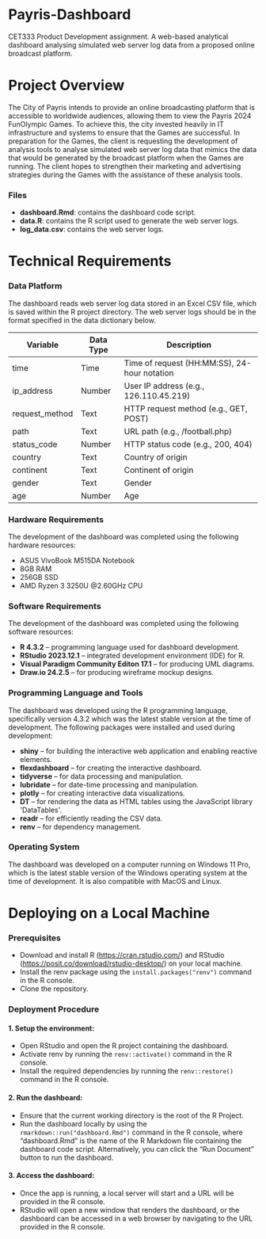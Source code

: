 # Payris-Dashboard
CET333 Product Development assignment. A web-based analytical dashboard analysing simulated web server log data from a proposed online broadcast platform. 

# Project Overview
The City of Payris intends to provide an online broadcasting platform that is accessible to worldwide audiences, allowing them to view the Payris 2024 FunOlympic Games. To achieve this, the city invested heavily in IT infrastructure and systems to ensure that the Games are successful. In preparation for the Games, the client is requesting the development of analysis tools to analyse simulated web server log data that mimics the data that would be generated by the broadcast platform when the Games are running. The client hopes to strengthen their marketing and advertising strategies during the Games with the assistance of these analysis tools.

### Files
- **dashboard.Rmd**: contains the dashboard code script.
- **data.R**: contains the R script used to generate the web server logs.
- **log_data.csv**: contains the web server logs.

# Technical Requirements

### Data Platform
The dashboard reads web server log data stored in an Excel CSV file, which is saved within the R project directory. The web server logs should be in the format specified in the data dictionary below.

|     Variable          |     Data Type    |     Description                                       |
|-----------------------|------------------|-------------------------------------------------------|
|     time              |     Time         |     Time   of request (HH:MM:SS), 24-hour notation    |
|     ip_address        |     Number       |     User   IP address (e.g., 126.110.45.219)          |
|     request_method    |     Text         |     HTTP   request method (e.g., GET, POST)           |
|     path              |     Text         |     URL   path (e.g., /football.php)                  |
|     status_code       |     Number       |     HTTP   status code (e.g., 200, 404)               |
|     country           |     Text         |     Country   of origin                               |
|     continent         |     Text         |     Continent   of origin                             |
|     gender            |     Text         |     Gender                                            |
|     age               |     Number       |     Age                                               |

### Hardware Requirements
The development of the dashboard was completed using the following hardware resources: 
- ASUS VivoBook M515DA Notebook
-	8GB RAM
-	256GB SSD
-	AMD Ryzen 3 3250U @2.60GHz CPU
  
### Software Requirements
The development of the dashboard was completed using the following software resources:
- **R 4.3.2** – programming language used for dashboard development.
-	**RStudio 2023.12.1** – integrated development environment (IDE) for R.
-	**Visual Paradigm Community Editon 17.1** – for producing UML diagrams.
-	**Draw.io 24.2.5** – for producing wireframe mockup designs.

### Programming Language and Tools
The dashboard was developed using the R programming language, specifically version 4.3.2 which was the latest stable version at the time of development. The following packages were installed and used during development:
-	**shiny** – for building the interactive web application and enabling reactive elements.
-	**flexdashboard** – for creating the interactive dashboard.
-	**tidyverse** – for data processing and manipulation.
-	**lubridate** – for date-time processing and manipulation.
-	**plotly** – for creating interactive data visualizations.
-	**DT** – for rendering the data as HTML tables using the JavaScript library 'DataTables'.
-	**readr** – for efficiently reading the CSV data.
-	**renv** – for dependency management.

### Operating System
The dashboard was developed on a computer running on Windows 11 Pro, which is the latest stable version of the Windows operating system at the time of development. It is also compatible with MacOS and Linux.

# Deploying on a Local Machine

### Prerequisites
-	Download and install R (https://cran.rstudio.com/) and RStudio (https://posit.co/download/rstudio-desktop/) on your local machine.
-	Install the renv package using the `install.packages("renv")` command in the R console.
-	Clone the repository.

### Deployment Procedure
#### 1.	Setup the environment:
-	Open RStudio and open the R project containing the dashboard.
-	Activate renv by running the `renv::activate()` command in the R console.
-	Install the required dependencies by running the `renv::restore()` command in the R console.

#### 2.	Run the dashboard:
-	Ensure that the current working directory is the root of the R Project.
-	Run the dashboard locally by using the `rmarkdown::run("dashboard.Rmd")` command in the R console, where “dashboard.Rmd” is the name of the R Markdown file containing the dashboard code script. Alternatively, you can click the “Run Document” button to run the dashboard.

#### 3.	Access the dashboard:
-	Once the app is running, a local server will start and a URL will be provided in the R console.
-	RStudio will open a new window that renders the dashboard, or the dashboard can be accessed in a web browser by navigating to the URL provided in the R console.
